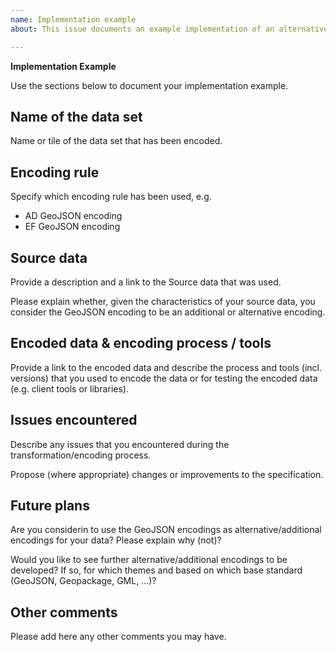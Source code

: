 ```yaml
---
name: Implementation example
about: This issue documents an example implementation of an alternative encoding

---
```


**Implementation Example**

Use the sections below to document your implementation example.

## Name of the data set

Name or tile of the data set that has been encoded.

## Encoding rule

Specify which encoding rule has been used, e.g. 

* AD GeoJSON encoding
* EF GeoJSON encoding 

## Source data

Provide a description and a link to the Source data that was used.

Please explain whether, given the characteristics of your source data, you consider the GeoJSON encoding
to be an additional or alternative encoding.

## Encoded data & encoding process / tools

Provide a link to the encoded data and describe the process and tools (incl. versions) that you used to encode the data
or for testing the encoded data (e.g. client tools or libraries).

## Issues encountered

Describe any issues that you encountered during the transformation/encoding process.

Propose (where appropriate) changes or improvements to the specification.

## Future plans

Are you considerin to use the GeoJSON encodings as alternative/additional encodings for your data? Please explain why (not)?

Would you like to see further alternative/additional encodings to be developed? If so, for which themes and based on which
base standard (GeoJSON, Geopackage, GML, ...)?

## Other comments

Please add here any other comments you may have.
